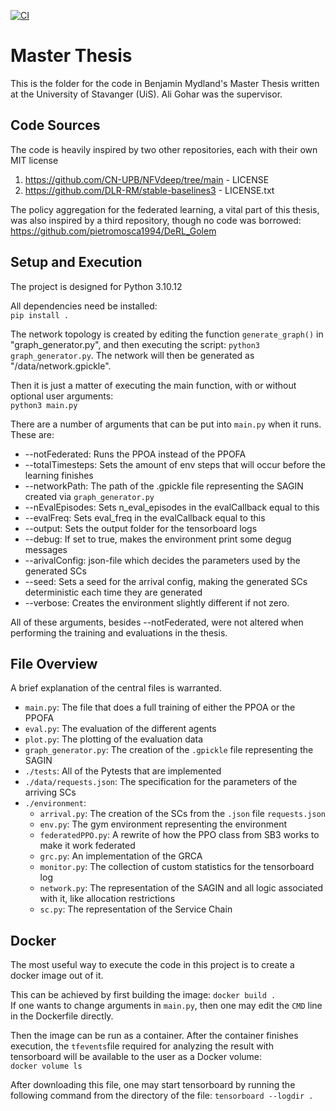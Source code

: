 [![CI](https://github.com/Smashliker/MT2024/actions/workflows/python-package.yml/badge.svg)](https://github.com/Smashliker/MT2024/actions/workflows/python-package.yml)

# Master Thesis
This is the folder for the code in Benjamin Mydland's Master Thesis written at the University of Stavanger (UiS). Ali Gohar was the supervisor.


## Code Sources
The code is heavily inspired by two other repositories, each with their own MIT license
1. https://github.com/CN-UPB/NFVdeep/tree/main - LICENSE
2. https://github.com/DLR-RM/stable-baselines3 - LICENSE.txt 

The policy aggregation for the federated learning, a vital part of this thesis, was also inspired by a third repository, though no code was borrowed: https://github.com/pietromosca1994/DeRL_Golem

## Setup and Execution
The project is designed for Python 3.10.12

All dependencies need be installed:  
```pip install .```  

The network topology is created by editing the function ```generate_graph()``` in "graph_generator.py", and then executing the script: ```python3 graph_generator.py```. The network will then be generated as "/data/network.gpickle".
  
Then it is just a matter of executing the main function, with or without optional user arguments:  
```python3 main.py```

There are a number of arguments that can be put into ```main.py``` when it runs. These are:

- --notFederated: Runs the PPOA instead of the PPOFA
- --totalTimesteps: Sets the amount of env steps that will occur before the learning finishes
- --networkPath: The path of the .gpickle file representing the SAGIN created via ```graph_generator.py```
- --nEvalEpisodes: Sets n_eval_episodes in the evalCallback equal to this
- --evalFreq: Sets eval_freq in the evalCallback equal to this
- --output: Sets the output folder for the tensorboard logs
- --debug: If set to true, makes the environment print some degug messages
- --arivalConfig: json-file which decides the parameters used by the generated SCs
- --seed: Sets a seed for the arrival config, making the generated SCs deterministic each time they are generated
- --verbose: Creates the environment slightly different if not zero.

All of these arguments, besides --notFederated, were not altered when performing the training and evaluations in the thesis.

## File Overview

A brief explanation of the central files is warranted.

- ```main.py```: The file that does a full training of either the PPOA or the PPOFA
- ```eval.py```: The evaluation of the different agents
- ```plot.py```: The plotting of the evaluation data
- ```graph_generator.py```: The creation of the ```.gpickle``` file representing the SAGIN
- ```./tests```: All of the Pytests that are implemented
- ```./data/requests.json```: The specification for the parameters of the arriving SCs
- ```./environment```:
  - ```arrival.py```: The creation of the SCs from the ```.json``` file ```requests.json```
  - ```env.py```: The gym environment representing the environment
  - ```federatedPPO.py```: A rewrite of how the PPO class from SB3 works to make it work federated
  - ```grc.py```: An implementation of the GRCA
  - ```monitor.py```: The collection of custom statistics for the tensorboard log
  - ```network.py```: The representation of the SAGIN and all logic associated with it, like allocation restrictions
  - ```sc.py```: The representation of the Service Chain

## Docker
The most useful way to execute the code in this project is to create a docker image out of it.  

This can be achieved by first building the image:
```docker build .```  
If one wants to change arguments in ```main.py```, then one may edit the ```CMD``` line in the Dockerfile directly.

Then the image can be run as a container. After the container finishes execution, the ```tfevents```file required for analyzing the result with tensorboard will be available to the user as a Docker volume:  
```docker volume ls```  

After downloading this file, one may start tensorboard by running the following command from the directory of the file:
```tensorboard --logdir .```
